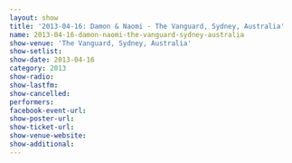```yaml
---
layout: show
title: '2013-04-16: Damon & Naomi - The Vanguard, Sydney, Australia'
name: 2013-04-16-damon-naomi-the-vanguard-sydney-australia
show-venue: 'The Vanguard, Sydney, Australia'
show-setlist: 
show-date: 2013-04-16
category: 2013
show-radio: 
show-lastfm: 
show-cancelled: 
performers: 
facebook-event-url: 
show-poster-url: 
show-ticket-url: 
show-venue-website: 
show-additional: 
---
```


